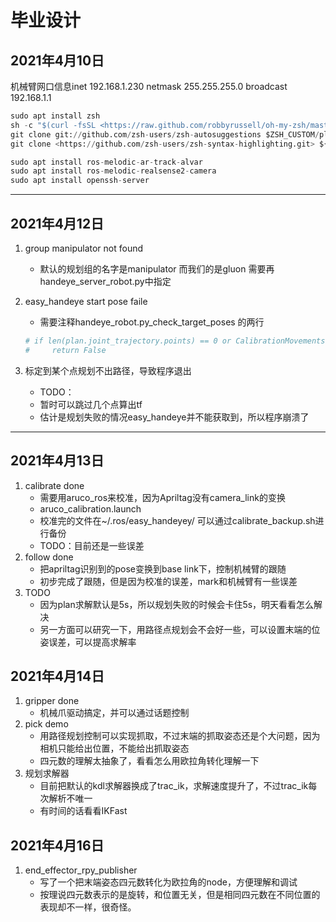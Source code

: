 # 毕业设计

## 2021年4月10日

机械臂网口信息inet 192.168.1.230  netmask 255.255.255.0  broadcast 192.168.1.1

```python
sudo apt install zsh
sh -c "$(curl -fsSL <https://raw.github.com/robbyrussell/oh-my-zsh/master/tools/install.sh>)"
git clone git://github.com/zsh-users/zsh-autosuggestions $ZSH_CUSTOM/plugins/zsh-autosuggestions
git clone <https://github.com/zsh-users/zsh-syntax-highlighting.git> ${ZSH_CUSTOM:-~/.oh-my-zsh/custom}/plugins/zsh-syntax-highlighting

sudo apt install ros-melodic-ar-track-alvar
sudo apt install ros-melodic-realsense2-camera
sudo apt install openssh-server
```

***

## 2021年4月12日

1. group manipulator not found
    - 默认的规划组的名字是manipulator 而我们的是gluon 需要再handeye_server_robot.py中指定
2. easy_handeye start pose faile
    - 需要注释handeye_robot.py_check_target_poses 的两行

    ```python
    # if len(plan.joint_trajectory.points) == 0 or CalibrationMovements._is_crazy_plan(plan, joint_limits):
    #     return False
    ```

3. 标定到某个点规划不出路径，导致程序退出
    - TODO：
    - 暂时可以跳过几个点算出tf
    - 估计是规划失败的情况easy_handeye并不能获取到，所以程序崩溃了

***

## 2021年4月13日

1. calibrate done
    - 需要用aruco_ros来校准，因为Apriltag没有camera_link的变换
    - aruco_calibration.launch
    - 校准完的文件在~/.ros/easy_handeyey/ 可以通过calibrate_backup.sh进行备份
    - TODO：目前还是一些误差
2. follow done
    - 把apriltag识别到的pose变换到base link下，控制机械臂的跟随
    - 初步完成了跟随，但是因为校准的误差，mark和机械臂有一些误差
3. TODO
    - 因为plan求解默认是5s，所以规划失败的时候会卡住5s，明天看看怎么解决
    - 另一方面可以研究一下，用路径点规划会不会好一些，可以设置末端的位姿误差，可以提高求解率

## 2021年4月14日

1. gripper done
    - 机械爪驱动搞定，并可以通过话题控制
2. pick demo
    - 用路径规划控制可以实现抓取，不过末端的抓取姿态还是个大问题，因为相机只能给出位置，不能给出抓取姿态
    - 四元数的理解太抽象了，看看怎么用欧拉角转化理解一下
3. 规划求解器
    - 目前把默认的kdl求解器换成了trac_ik，求解速度提升了，不过trac_ik每次解析不唯一
    - 有时间的话看看IKFast

## 2021年4月16日

1. end_effector_rpy_publisher
    - 写了一个把末端姿态四元数转化为欧拉角的node，方便理解和调试
    - 按理说四元数表示的是旋转，和位置无关，但是相同四元数在不同位置的表现却不一样，很奇怪。